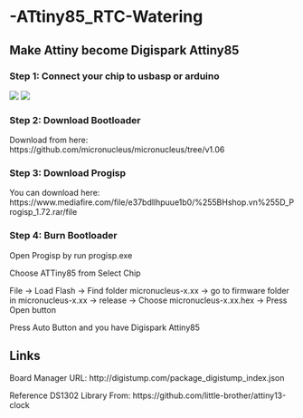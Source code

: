 # -ATtiny85_RTC-Watering
<h2>Make Attiny become Digispark Attiny85</h2>
<h3>Step 1: Connect your chip to usbasp or arduino</h3>
<img src="https://user-images.githubusercontent.com/57071897/157094764-244a354f-0764-4a86-873f-faf7e09841ed.png"></img>
<img src="https://user-images.githubusercontent.com/57071897/157095030-7aa30761-a11c-444e-be4b-59a7e35cfd4a.png"></img>
<h3>Step 2: Download Bootloader</h3>
<p>Download from here: https://github.com/micronucleus/micronucleus/tree/v1.06</p>
<h3>Step 3: Download Progisp</h3>
<p>You can download here: https://www.mediafire.com/file/e37bdllhpuue1b0/%255BHshop.vn%255D_Progisp_1.72.rar/file</p>
<h3>Step 4: Burn Bootloader</h3>
<p>Open Progisp by run progisp.exe</p>
<p>Choose ATTiny85 from Select Chip</p>
<p>File -> Load Flash -> Find folder micronucleus-x.xx -> go to firmware folder in micronucleus-x.xx -> release -> Choose micronucleus-x.xx.hex -> Press Open button</p>
<p>Press Auto Button and you have Digispark Attiny85</p>
<h2>Links</h2>
<p>Board Manager URL: http://digistump.com/package_digistump_index.json</p>
<p>Reference DS1302 Library From: https://github.com/little-brother/attiny13-clock</p>
